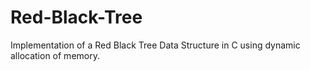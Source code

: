 # Red-Black-Tree
Implementation of a Red Black Tree Data Structure in C using dynamic allocation of memory.
